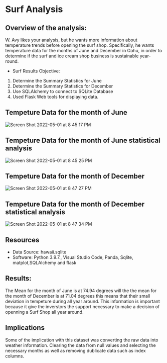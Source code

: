 # Surf Analysis

## Overview of the analysis:

W. Avy likes your analysis, but he wants more information about temperature trends before opening the surf shop. Specifically, he wants temperature data for the months of June and December in Oahu, in order to determine if the surf and ice cream shop business is sustainable year-round.

- Surf Results Objective:
1. Determine the Summary Statistics for June
2. Determine the Summary Statistics for December
3. Use SQLAlchemy to connect to SQLite Database
4. Used Flask Web tools for displaying data.

## Tempeture Data for the month of June

![Screen Shot 2022-05-01 at 8 45 17 PM](https://user-images.githubusercontent.com/39811614/166171934-f867d1de-3f45-4d81-917c-606911456900.png)

## Tempeture Data for the month of June statistical analysis

![Screen Shot 2022-05-01 at 8 45 25 PM](https://user-images.githubusercontent.com/39811614/166171972-7cf22b41-3794-43ef-a232-9c4a1ff1f8e0.png)

## Tempeture Data for the month of December 
![Screen Shot 2022-05-01 at 8 47 27 PM](https://user-images.githubusercontent.com/39811614/166172019-ced2e465-06ae-4f47-be8f-282d619eb7fa.png)

## Tempeture Data for the month of December statistical analysis

![Screen Shot 2022-05-01 at 8 47 34 PM](https://user-images.githubusercontent.com/39811614/166172065-08ade1f1-d6cc-45a9-8388-2a1560cb58c8.png)


## Resources

- Data Source: hawaii.sqlite 
- Software: Python 3.9.7., Visual Studio Code, Panda, Sqlite, matplot,SQLAlchemy and flask

## Results:

The Mean for the month of June is at 74.94 degrees will the the mean for the month of December is at 71.04 degrees this means that their small deviation in tempeture during all year around. This information is important because it give the inverstors the support necessary to make a decision of openning a Surf Shop all year around. 



## Implications

Some of the implication with this dataset was converting the raw data into weather information. Clearing the data from null values and selecting the necessary months as well as removing dublicate data such as index columns.


